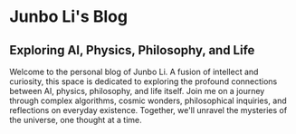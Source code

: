 # Junbo Li's Blog

## Exploring AI, Physics, Philosophy, and Life

Welcome to the personal blog of Junbo Li. A fusion of intellect and curiosity, this space is dedicated to exploring the profound connections between AI, physics, philosophy, and life itself. Join me on a journey through complex algorithms, cosmic wonders, philosophical inquiries, and reflections on everyday existence. Together, we'll unravel the mysteries of the universe, one thought at a time.
